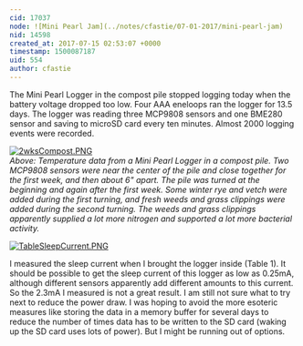```yaml
---
cid: 17037
node: ![Mini Pearl Jam](../notes/cfastie/07-01-2017/mini-pearl-jam)
nid: 14598
created_at: 2017-07-15 02:53:07 +0000
timestamp: 1500087187
uid: 554
author: cfastie
---
```


The Mini Pearl Logger in the compost pile stopped logging today when the battery voltage dropped too low. Four AAA eneloops ran the logger for 13.5 days. The logger was reading three MCP9808 sensors and one BME280 sensor and saving to microSD card every ten minutes. Almost 2000 logging events were recorded.   

[![2wksCompost.PNG](https://publiclab.org/system/images/photos/000/021/135/large/2wksCompost.PNG)](https://publiclab.org/system/images/photos/000/021/135/original/2wksCompost.PNG)  
*Above: Temperature data from a Mini Pearl Logger in a compost pile. Two MCP9808 sensors were near the center of the pile and close together for the first week, and then about 6" apart. The pile was turned at the beginning and again after the first week. Some winter rye and vetch were added during the first turning, and fresh weeds and grass clippings were added during the second turning. The weeds and grass clippings apparently supplied a lot more nitrogen and supported a lot more bacterial activity.*

[![TableSleepCurrent.PNG](https://publiclab.org/system/images/photos/000/021/136/large/TableSleepCurrent.PNG)](https://publiclab.org/system/images/photos/000/021/136/original/TableSleepCurrent.PNG)

I measured the sleep current when I brought the logger inside (Table 1). It should be possible to get the sleep current of this logger as low as 0.25mA, although different sensors apparently add different amounts to this current. So the 2.3mA I measured is not a great result. I am still not sure what to try next to reduce the power draw. I was hoping to avoid the more esoteric measures like storing the data in a memory buffer for several days to reduce the number of times data has to be written to the SD card (waking up the SD card uses lots of power). But I might be running out of options.


